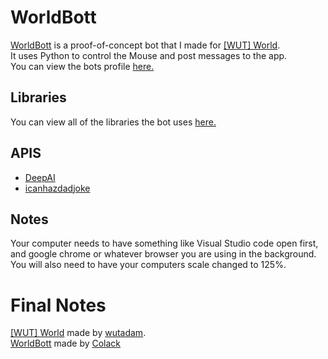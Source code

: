 # WorldBott
[WorldBott](https://github.com/Colack/WorldBott/) is a proof-of-concept bot that I made for [[WUT] World](https://studio.code.org/projects/applab/307ZOMkSuj8A6nSgGn_3E-tJTUcm4lhwFg-6rhIbVzs).    
It uses Python to control the Mouse and post messages to the app.    
You can view the bots profile [here.](https://studio.code.org/projects/applab/307ZOMkSuj8A6nSgGn_3E-tJTUcm4lhwFg-6rhIbVzs?user=132)    
## Libraries
You can view all of the libraries the bot uses [here.](https://github.com/Colack/WorldBott/blob/main/src/world/imports.py)
## APIS
- [DeepAI](https://deepai.org/)   
- [icanhazdadjoke](https://icanhazdadjoke.com/)  
## Notes
Your computer needs to have something like Visual Studio code open first, and google chrome or whatever browser you are using in the background.   
You will also need to have your computers scale changed to 125%.   
# Final Notes
[[WUT] World](https://studio.code.org/projects/applab/307ZOMkSuj8A6nSgGn_3E-tJTUcm4lhwFg-6rhIbVzs) made by [wutadam](https://www.youtube.com/c/WUTAdam/videos?app=desktop).  
[WorldBott](https://github.com/colack/worldbott) made by [Colack](https://github.com/colack)
